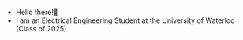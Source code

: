 - Hello there!:wave:
- I am an Electrical Engineering Student at the University of Waterloo (Class of 2025)

